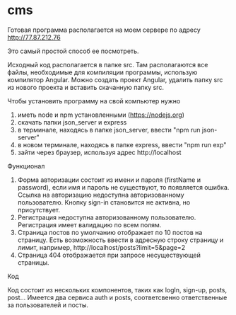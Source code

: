 # cms

Готовая программа располагается на моем сервере по адресу http://77.87.212.76

Это самый простой способ ее посмотреть. 

Исходный код располагается в папке src. Там располагаются все файлы, необходимые для компиляции программы, использую компилятор Angular.
Можно создать проект Angular, удалить папку src из нового проекта и вставить скачанную папку src.

Чтобы установить программу на свой компьютер нужно
1. иметь node и npm установленными (https://nodejs.org)
2. скачать папки json_server и express
3. в терминале, находясь в папке json_server, ввести "npm run json-server"
4. в новом терминале, находясь в папке express, ввести "npm run exp"
5. зайти через браузер, используя адрес http://localhost

Функционал
1. Форма авторизации состоит из имени и пароля (firstName и password), если имя и пароль не существуют, то появляется ошибка.
   Ссылка на авторизацию недоступна авторизованному пользователю. Кнопку sign-in становится не активна, но присутствует.
2. Регистрация недоступна авторизованному пользователю. Регистрация имеет валидацию по всем полям.
3. Страница постов по умолчанию отображает по 10 постов на страницу. Есть возможность ввести в адресную строку страницу и лимит, например, http://localhost/posts?limit=5&page=2
4. Страница 404 отображается при запросе несуществующей страницы.

Код

Код состоит из нескольких компонентов, таких как logIn, sign-up, posts, post...
Имеется два сервиса auth и posts, соответсвенно ответственные за пользователей и посты.
